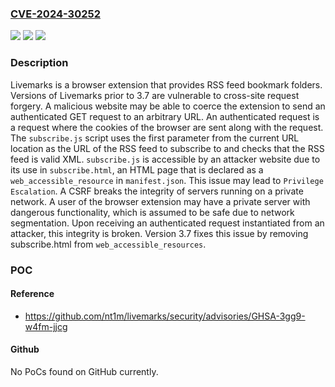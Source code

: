 ### [CVE-2024-30252](https://cve.mitre.org/cgi-bin/cvename.cgi?name=CVE-2024-30252)
![](https://img.shields.io/static/v1?label=Product&message=livemarks&color=blue)
![](https://img.shields.io/static/v1?label=Version&message=%3C%203.7%20&color=brightgreen)
![](https://img.shields.io/static/v1?label=Vulnerability&message=CWE-352%3A%20Cross-Site%20Request%20Forgery%20(CSRF)&color=brightgreen)

### Description

Livemarks is a browser extension that provides RSS feed bookmark folders. Versions of Livemarks prior to 3.7 are vulnerable to cross-site request forgery. A malicious website may be able to coerce the extension to send an authenticated GET request to an arbitrary URL. An authenticated request is a request where the cookies of the browser are sent along with the request. The `subscribe.js` script uses the first parameter from the current URL location as the URL of the RSS feed to subscribe to and checks that the RSS feed is valid XML. `subscribe.js` is accessible by an attacker website due to its use in `subscribe.html`, an HTML page that is declared as a `web_accessible_resource` in `manifest.json`. This issue may lead to `Privilege Escalation`. A CSRF breaks the integrity of servers running on a private network. A user of the browser extension may have a private server with dangerous functionality, which is assumed to be safe due to network segmentation. Upon receiving an authenticated request instantiated from an attacker, this integrity is broken. Version 3.7 fixes this issue by removing subscribe.html from `web_accessible_resources`.

### POC

#### Reference
- https://github.com/nt1m/livemarks/security/advisories/GHSA-3gg9-w4fm-jjcg

#### Github
No PoCs found on GitHub currently.

